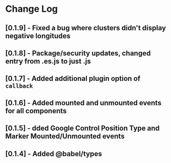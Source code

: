 # Change Log

## [0.1.9] - Fixed a bug where clusters didn't display negative longitudes

## [0.1.8] - Package/security updates, changed entry from .es.js to just .js

## [0.1.7] - Added additional plugin option of `callback`

## [0.1.6] - Added mounted and unmounted events for all components

## [0.1.5] - dded Google Control Position Type and Marker Mounted/Unmounted events

## [0.1.4] - Added @babel/types
